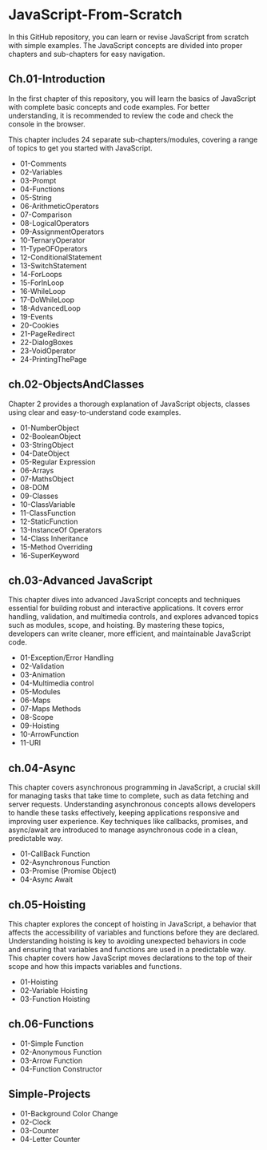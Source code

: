 # JavaScript-From-Scratch
In this GitHub repository, you can learn or revise JavaScript from scratch with simple examples. The JavaScript concepts are divided into proper chapters and sub-chapters for easy navigation.

## Ch.01-Introduction
In the first chapter of this repository, you will learn the basics of JavaScript with complete basic concepts and code examples. For better understanding, it is recommended to review the code and check the console in the browser.

This chapter includes 24 separate sub-chapters/modules, covering a range of topics to get you started with JavaScript.

<ul>
<li>01-Comments</li>
<li>02-Variables</li>
<li>03-Prompt</li>
<li>04-Functions</li>
<li>05-String</li>
<li>06-ArithmeticOperators</li>
<li>07-Comparison</li>
<li>08-LogicalOperators</li>
<li>09-AssignmentOperators</li>
<li>10-TernaryOperator</li>
<li>11-TypeOFOperators</li>
<li>12-ConditionalStatement</li>
<li>13-SwitchStatement</li>
<li>14-ForLoops</li>
<li>15-ForInLoop</li>
<li>16-WhileLoop</li>
<li>17-DoWhileLoop</li>
<li>18-AdvancedLoop</li>
<li>19-Events</li>
<li>20-Cookies</li>
<li>21-PageRedirect</li>
<li>22-DialogBoxes</li>
<li>23-VoidOperator</li>
<li>24-PrintingThePage</li>
</ul>

## ch.02-ObjectsAndClasses
Chapter 2 provides a thorough explanation of JavaScript objects, classes using clear and easy-to-understand code examples.
<ul>
<li>01-NumberObject</li>
<li>02-BooleanObject</li>
<li>03-StringObject</li>
<li>04-DateObject</li>
<li>05-Regular Expression</li>
<li>06-Arrays</li>
<li>07-MathsObject</li>
<li>08-DOM</li>
<li>09-Classes</li>
<li>10-ClassVariable</li>
<li>11-ClassFunction</li>
<li>12-StaticFunction</li>
<li>13-InstanceOf Operators</li>
<li>14-Class Inheritance</li>
<li>15-Method Overriding</li>
<li>16-SuperKeyword</li>
</ul>

## ch.03-Advanced JavaScript
This chapter dives into advanced JavaScript concepts and techniques essential for building robust and interactive applications. It covers error handling, validation, and multimedia controls, and explores advanced topics such as modules, scope, and hoisting. By mastering these topics, developers can write cleaner, more efficient, and maintainable JavaScript code.
<ul>
<li>01-Exception/Error Handling</li>
<li>02-Validation</li>
<li>03-Animation</li>
<li>04-Multimedia control</li>
<li>05-Modules</li>
<li>06-Maps</li>
<li>07-Maps Methods</li>
<li>08-Scope</li>
<li>09-Hoisting</li>
<li>10-ArrowFunction</li>
<li>11-URI</li>
</ul>

## ch.04-Async
This chapter covers asynchronous programming in JavaScript, a crucial skill for managing tasks that take time to complete, such as data fetching and server requests. Understanding asynchronous concepts allows developers to handle these tasks effectively, keeping applications responsive and improving user experience. Key techniques like callbacks, promises, and async/await are introduced to manage asynchronous code in a clean, predictable way.
<ul>
<li>01-CallBack Function</li>
<li>02-Asynchronous Function</li>
<li>03-Promise (Promise Object)</li>
<li>04-Async Await</li>
</ul>

## ch.05-Hoisting
This chapter explores the concept of hoisting in JavaScript, a behavior that affects the accessibility of variables and functions before they are declared. Understanding hoisting is key to avoiding unexpected behaviors in code and ensuring that variables and functions are used in a predictable way. This chapter covers how JavaScript moves declarations to the top of their scope and how this impacts variables and functions.
<ul>
<li>01-Hoisting</li>
<li>02-Variable Hoisting</li>
<li>03-Function Hoisting</li>
</ul>

## ch.06-Functions
<ul>
<li>01-Simple Function</li>
<li>02-Anonymous Function</li>
<li>03-Arrow Function</li>
<li>04-Function Constructor</li>
</ul>

## Simple-Projects
<ul>
<li>01-Background Color Change</li>
<li>02-Clock</li>
<li>03-Counter</li>
<li>04-Letter Counter</li>
</ul>